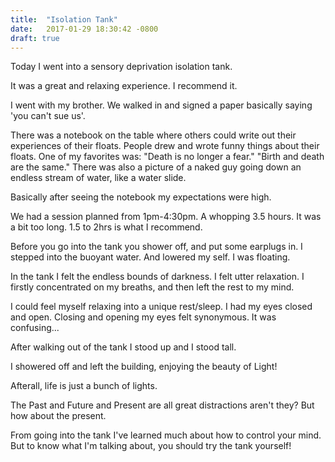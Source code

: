 ```yaml
---
title:  "Isolation Tank"
date:   2017-01-29 18:30:42 -0800
draft: true
---
```


Today I went into a sensory deprivation isolation tank.

It was a great and relaxing experience. I recommend it.

I went with my brother. We walked in and signed a paper basically saying 'you can't sue us'.

There was a notebook on the table where others could write out their experiences of their floats.
People drew and wrote funny things about their floats. One of my favorites was:
"Death is no longer a fear."
"Birth and death are the same."
There was also a picture of a naked guy going down an endless stream of water, like a water slide.

Basically after seeing the notebook my expectations were high.

We had a session planned from 1pm-4:30pm. A whopping 3.5 hours.
It was a bit too long. 1.5 to 2hrs is what I recommend.

Before you go into the tank you shower off, and put some earplugs in.
I stepped into the buoyant water. And lowered my self.
I was floating.

In the tank I felt the endless bounds of darkness.
I felt utter relaxation.
I firstly concentrated on my breaths, and then left the rest to my mind.

I could feel myself relaxing into a unique rest/sleep.
I had my eyes closed and open.
Closing and opening my eyes felt synonymous.
It was confusing...

After walking out of the tank I stood up and I stood tall.

I showered off and left the building, enjoying the beauty of Light!

Afterall, life is just a bunch of lights.

The Past and Future and Present are all great distractions aren't they?
But how about the present.

From going into the tank I've learned much about how to control your mind.
But to know what I'm talking about, you should try the tank yourself!
